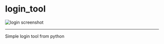 # login_tool

![login screenshot](https://github.com/YuMinGod/login_tool/assets/125354965/5dbfcae9-c512-4f68-9d21-c9d1c43e8c51)
<hr>
Simple login tool from python
